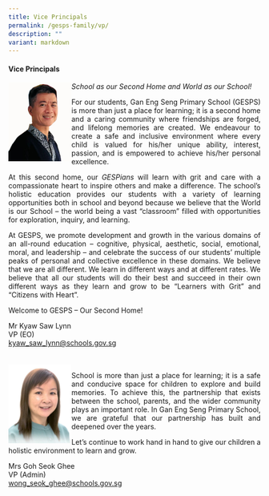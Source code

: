 ```yaml
---
title: Vice Principals
permalink: /gesps-family/vp/
description: ""
variant: markdown
---
```

<h4>Vice Principals</h4>
<img align="left" style="width: 25%;" height="auto" width="100%" alt="" src="/images/Mr_Kyaw_Saw_Lynn__amended_.jpg">
<i>School as our Second Home and World as our School!</i><br>
<p align="justify">For our students, Gan Eng Seng Primary School (GESPS) is more than just a place for learning; it is a second home and a caring community where friendships are forged, and lifelong memories are created. We endeavour to create a safe and inclusive environment where every child is valued for his/her unique ability, interest, passion, and is empowered to achieve his/her personal excellence.</p>

<p align="justify">At this second home, our <i>GESPians</i> will learn with grit and care with a compassionate heart to inspire others and make a difference. The school’s holistic education provides our students with a variety of learning opportunities both in school and beyond because we believe that the World is our School – the world being a vast “classroom” filled with opportunities for exploration, inquiry, and learning.</p>

<p align="justify">At GESPS, we promote development and growth in the various domains of an all-round education – cognitive, physical, aesthetic, social, emotional, moral, and leadership – and celebrate the success of our students’ multiple peaks of personal and collective excellence in these domains. We believe that we are all different. We learn in different ways and at different rates. We believe that all our students will do their best and succeed in their own different ways as they learn and grow to be “Learners with Grit” and “Citizens with Heart”.</p>
Welcome to GESPS – Our Second Home!

Mr Kyaw Saw Lynn<br>
VP (EO)<br>
<a href="mailto:kyaw_saw_lynn@schools.gov.sg" rel="noopener noreferrer nofollow" target="_blank">kyaw_saw_lynn@schools.gov.sg</a>
<br>
<br>
<br>
<img align="left" style="width: 25%;" height="auto" width="100%" alt="" src="/images/Mrs_Goh_Seok_Ghee_VPA.jpeg">
<p align="justify">School is more than just a place for learning; it is a safe and conducive space for children to explore and build memories. To achieve this, the partnership that exists between the school, parents, and the wider community plays an important role. In Gan Eng Seng Primary School, we are grateful that our partnership has built and deepened over the years.</p>Let’s continue to work hand in hand to give our children a holistic environment to learn and grow.

Mrs Goh Seok Ghee<br>VP (Admin)<br><a href="mailto:wong_seok_ghee@schools.gov.sg" rel="noopener noreferrer nofollow" target="_blank">wong_seok_ghee@schools.gov.sg</a>